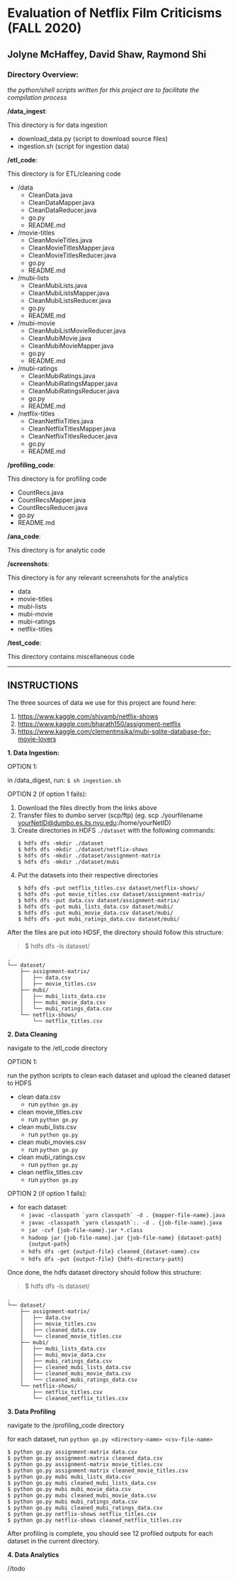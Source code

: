 # Evaluation of Netflix Film Criticisms (FALL 2020)
## Jolyne McHaffey, David Shaw, Raymond Shi

### Directory Overview:

*the python/shell scripts written for this project are to facilitate the compilation process*

**/data_ingest**:

This directory is for data ingestion

- download_data.py (script to download source files)
- ingestion.sh (script for ingestion data)


**/etl_code**:

This directory is for ETL/cleaning code

- /data
  - CleanData.java
  - CleanDataMapper.java
  - CleanDataReducer.java
  - go.py 
  - README.md
- /movie-titles
  - CleanMovieTitles.java
  - CleanMovieTitlesMapper.java
  - CleanMovieTitlesReducer.java
  - go.py 
  - README.md
- /mubi-lists
  - CleanMubiLists.java
  - CleanMubiListsMapper.java
  - CleanMubiListsReducer.java
  - go.py
  - README.md
- /mubi-movie
  - CleanMubiListMovieReducer.java
  - CleanMubiMovie.java
  - CleanMubiMovieMapper.java
  - go.py
  - README.md
- /mubi-ratings
  - CleanMubiRatings.java
  - CleanMubiRatingsMapper.java
  - CleanMubiRatingsReducer.java
  - go.py
  - README.md
- /netflix-titles
  - CleanNetflixTitles.java
  - CleanNetflixTitlesMapper.java
  - CleanNetflixTitlesReducer.java
  - go.py
  - README.md

**/profiling_code**: 

This directory is for profiling code

- CountRecs.java
- CountRecsMapper.java
- CountRecsReducer.java
- go.py
- README.md

**/ana_code**:

This directory is for analytic code

**/screenshots**: 

This directory is for any relevant screenshots for the analytics

- data
- movie-titles
- mubi-lists
- mubi-movie
- mubi-ratings
- netflix-titles

**/test_code**: 

This directory contains miscellaneous code

***
## INSTRUCTIONS

The three sources of data we use for this project are found here:

1. https://www.kaggle.com/shivamb/netflix-shows
2. https://www.kaggle.com/bharath150/assignment-netflix
3. https://www.kaggle.com/clementmsika/mubi-sqlite-database-for-movie-lovers

**1. Data Ingestion:**

OPTION 1:

in /data_digest, run: ``$ sh ingestion.sh``

OPTION 2 (if option 1 fails):
1. Download the files directly from the links above
2. Transfer files to dumbo server (scp/ftp) (eg. scp ./yourfilename yourNetID@dumbo.es.its.nyu.edu:/home/yourNetID)
3. Create directories in HDFS ``./dataset`` with the following commands: 
    ```
    $ hdfs dfs -mkdir ./dataset
    $ hdfs dfs -mkdir ./dataset/netflix-shows
    $ hdfs dfs -mkdir ./dataset/assignment-matrix
    $ hdfs dfs -mkdir ./dataset/mubi
    ```
4. Put the datasets into their respective directories
    ```
    $ hdfs dfs -put netflix_titles.csv dataset/netflix-shows/
    $ hdfs dfs -put movie_titles.csv dataset/assignment-matrix/
    $ hdfs dfs -put data.csv dataset/assignment-matrix/
    $ hdfs dfs -put mubi_lists_data.csv dataset/mubi/
    $ hdfs dfs -put mubi_movie_data.csv dataset/mubi/
    $ hdfs dfs -put mubi_ratings_data.csv dataset/mubi/
    ```
After the files are put into HDSF, the directory should follow this structure:

> $ hdfs dfs -ls dataset/

```
.
└── dataset/
    ├── assignment-matrix/
    │   ├── data.csv
    │   ├── movie_titles.csv
    ├── mubi/
    │   ├── mubi_lists_data.csv
    │   ├── mubi_movie_data.csv
    │   └── mubi_ratings_data.csv
    └── netflix-shows/ 
        └── netflix_titles.csv

```
**2. Data Cleaning**

navigate to the /etl_code directory

OPTION 1:

run the python scripts to clean each dataset and upload the cleaned dataset to HDFS

- clean data.csv
    - run ``python go.py``
- clean movie_titles.csv 
    - run ``python go.py``
 - clean mubi_lists.csv
    - run ``python go.py``
 - clean mubi_movies.csv
    - run ``python go.py``
 - clean mubi_ratings.csv
    - run ``python go.py``
 - clean netflix_titles.csv
    - run ``python go.py``

OPTION 2 (if option 1 fails):

- for each dataset:
    - ``javac -classpath `yarn classpath` -d . {mapper-file-name}.java``
    - ``javac -classpath `yarn classpath`:. -d . {job-file-name}.java``
    - ``jar -cvf {job-file-name}.jar *.class``
    - ``hadoop jar {job-file-name}.jar {job-file-name} {dataset-path} {output-path}``
    - ``hdfs dfs -get {output-file} cleaned_{dataset-name}.csv``
	- ``hdfs dfs -put {output-file} {hdfs-directory-path}``
	
Once done, the hdfs dataset directory should follow this structure: 

> $ hdfs dfs -ls dataset/
```
.
└── dataset/
    ├── assignment-matrix/
    │   ├── data.csv
    │   ├── movie_titles.csv
    │   ├── cleaned_data.csv
    │   └── cleaned_movie_titles.csv
    ├── mubi/
    │   ├── mubi_lists_data.csv
    │   ├── mubi_movie_data.csv
    │   ├── mubi_ratings_data.csv
    │   ├── cleaned_mubi_lists_data.csv
    │   ├── cleaned_mubi_movie_data.csv
    │   └── cleaned_mubi_ratings_data.csv
    └── netflix-shows/ 
        ├── netflix_titles.csv
        └── cleaned_netflix_titles.csv

```
**3. Data Profiling**

navigate to the /profiling_code directory

for each dataset, run ``python go.py <directory-name> <csv-file-name>``
```
$ python go.py assignment-matrix data.csv
$ python go.py assignment-matrix cleaned_data.csv
$ python go.py assignment-matrix movie_titles.csv
$ python go.py assignment-matrix cleaned_movie_titles.csv
$ python go.py mubi mubi_lists_data.csv
$ python go.py mubi cleaned_mubi_lists_data.csv
$ python go.py mubi mubi_movie_data.csv
$ python go.py mubi cleaned_mubi_movie_data.csv
$ python go.py mubi mubi_ratings_data.csv
$ python go.py mubi cleaned_mubi_ratings_data.csv
$ python go.py netflix-shows netflix_titles.csv
$ python go.py netflix-shows cleaned_netflix_titles.csv
```
After profiling is complete, you should see 12 profiled outputs for each dataset in the current directory.

**4. Data Analytics**

//todo













